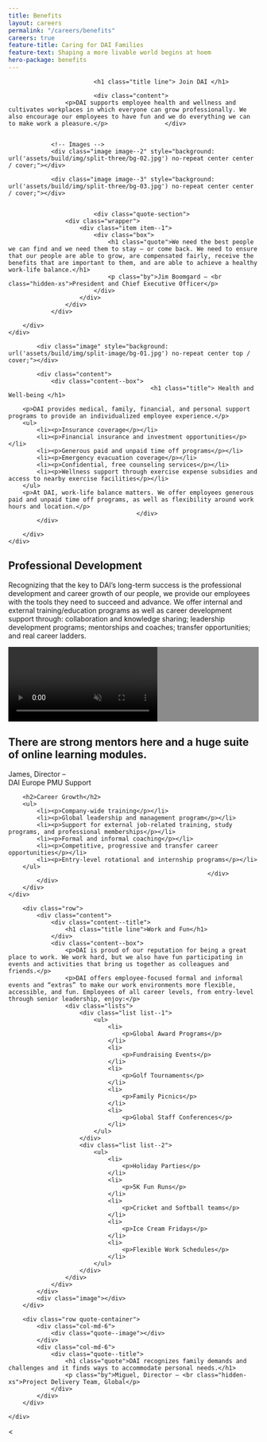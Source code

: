 ```yaml
---
title: Benefits
layout: careers
permalink: "/careers/benefits"
careers: true
feature-title: Caring for DAI Families
feature-text: Shaping a more livable world begins at hoem
hero-package: benefits
---
```

<section class="split-three"> 
    <div class="container with-quote">
        <div class="row">

                            <h1 class="title line"> Join DAI </h1>
                        
                            <div class="content">
                    <p>DAI supports employee health and wellness and cultivates workplaces in which everyone can grow professionally. We also encourage our employees to have fun and we do everything we can to make work a pleasure.</p>                </div>
                        
            
                <!-- Images -->
                <div class="image image--2" style="background: url('assets/build/img/split-three/bg-02.jpg') no-repeat center center / cover;"></div>

                <div class="image image--3" style="background: url('assets/build/img/split-three/bg-03.jpg') no-repeat center center / cover;"></div>

            
                            <div class="quote-section">
                    <div class="wrapper">
                        <div class="item item--1">
                            <div class="box">
                                <h1 class="quote">We need the best people we can find and we need them to stay – or come back. We need to ensure that our people are able to grow, are compensated fairly, receive the benefits that are important to them, and are able to achieve a healthy work-life balance.</h1>
                                <p class="by">Jim Boomgard – <br class="hidden-xs">President and Chief Executive Officer</p>
                            </div>
                        </div>
                    </div>
                </div>
                        
        </div>
    </div>
</section><section class="split-image">
    <div class="container">
        <div class="row">

            <div class="image" style="background: url('assets/build/img/split-image/bg-01.jpg') no-repeat center top / cover;"></div> 
            
            <div class="content">
                <div class="content--box">
                                            <h1 class="title"> Health and Well-being </h1>
                                                                
        <p>DAI provides medical, family, financial, and personal support programs to provide an individualized employee experience.</p>
        <ul>
            <li><p>Insurance coverage</p></li>
            <li><p>Financial insurance and investment opportunities</p></li>
            <li><p>Generous paid and unpaid time off programs</p></li>
            <li><p>Emergency evacuation coverage</p></li>
            <li><p>Confidential, free counseling services</p></li>
            <li><p>Wellness support through exercise expense subsidies and access to nearby exercise facilities</p></li>
        </ul>
        <p>At DAI, work-life balance matters. We offer employees generous paid and unpaid time off programs, as well as flexibility around work hours and location.</p>
                                        </div>
            </div>
            
        </div>
    </div>
</section><section class="content--full grey">
    <div class="container">
        <div class="row">
            <div class="col-md-8 content--container">
                <h1 class="title line">
                    Professional Development 
                </h1>
                <div class="copy">
                    <p>Recognizing that the key to DAI’s long-term success is the professional development and career growth of our people, we provide our employees with the tools they need to succeed and advance. We offer internal and external training/education programs as well as career development support through: collaboration and knowledge sharing; leadership development programs; mentorships and coaches; transfer opportunities; and real career ladders.</p> 
                </div>
            </div>
        </div>
    </div>
</section><section class="banner--video" style="background: linear-gradient(rgba(0, 0, 0, 0.45), rgba(0, 0, 0, 0.45)), url('assets/build/img/videos/benefits.jpg') no-repeat center center / cover;">
    <video autoplay muted>
        <source src="https://s3.amazonaws.com/dai-assets/videos/banner/why-dai.mp4" type="video/mp4">
    </video>
</section><section class="quote-content ">
    <div class="container">
        <div class="row">
            <div class="col-md-5">
                <div class="content--title quote-mark quote-mark--5">
                                            <h1 class="quote"> There are strong mentors here and a huge suite of online learning modules. </h1>
                                                                <p class="by"> James, Director – <br class='hidden-xs'>DAI Europe PMU Support </p>
                                    </div>
            </div>
            <div class="col-md-7">
                                <div class="content--box ">
                                            
        <h2>Career Growth</h2>
        <ul>
            <li><p>Company-wide training</p></li>
            <li><p>Global leadership and management program</p></li>
            <li><p>Support for external job-related training, study programs, and professional memberships</p></li>
            <li><p>Formal and informal coaching</p></li>
            <li><p>Competitive, progressive and transfer career opportunities</p></li>
            <li><p>Entry-level rotational and internship programs</p></li>
        </ul>
                                                            </div>
            </div>
        </div>
    </div>
</section><section class="work-and-fun">
    <div class="container">

        <div class="row">
            <div class="content">
                <div class="content--title">
                    <h1 class="title line">Work and Fun</h1>
                </div>
                <div class="content--box">
                    <p>DAI is proud of our reputation for being a great place to work. We work hard, but we also have fun participating in events and activities that bring us together as colleagues and friends.</p>
                    <p>DAI offers employee-focused formal and informal events and “extras” to make our work environments more flexible, accessible, and fun. Employees of all career levels, from entry-level through senior leadership, enjoy:</p>
                    <div class="lists">
                        <div class="list list--1">
                            <ul>
                                <li>
                                    <p>Global Award Programs</p>
                                </li>
                                <li>
                                    <p>Fundraising Events</p>
                                </li>
                                <li>
                                    <p>Golf Tournaments</p>
                                </li>
                                <li>
                                    <p>Family Picnics</p>
                                </li>
                                <li>
                                    <p>Global Staff Conferences</p>
                                </li>
                            </ul>
                        </div>
                        <div class="list list--2">
                            <ul>
                                <li>
                                    <p>Holiday Parties</p>
                                </li>
                                <li>
                                    <p>5K Fun Runs</p>
                                </li>
                                <li>
                                    <p>Cricket and Softball teams</p>
                                </li>
                                <li>
                                    <p>Ice Cream Fridays</p>
                                </li>
                                <li>
                                    <p>Flexible Work Schedules</p>
                                </li>
                            </ul>
                        </div>
                    </div>
                </div>
            </div>
            <div class="image"></div>
        </div>

        <div class="row quote-container">
            <div class="col-md-6">
                <div class="quote--image"></div>
            </div>
            <div class="col-md-6">
                <div class="quote--title">
                    <h1 class="quote">DAI recognizes family demands and challenges and it finds ways to accommodate personal needs.</h1>
                    <p class="by">Miguel, Director – <br class="hidden-xs">Project Delivery Team, Global</p>
                </div>
            </div>
        </div>

    </div>
</section><